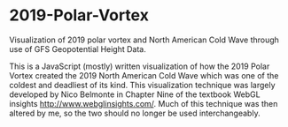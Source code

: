 # 2019-Polar-Vortex
Visualization of 2019 polar vortex and North American Cold Wave through use of GFS Geopotential Height Data.

This is a JavaScript (mostly) written visualization of how the 2019 Polar Vortex created the 2019 North American Cold Wave which was one of the coldest and deadliest of its kind. This visualization technique was largely developed by Nico Belmonte in Chapter Nine of the textbook WebGL insights http://www.webglinsights.com/. Much of this technique was then altered by me, so the two should no longer be used interchangeably.
